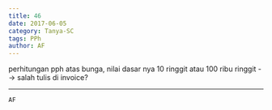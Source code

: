 ```yaml
---
title: 46
date: 2017-06-05
category: Tanya-SC
tags: PPh
author: AF
---
```


perhitungan pph atas bunga, nilai dasar nya 10 ringgit atau 100 ribu ringgit --> salah tulis di invoice?

---



`AF`
